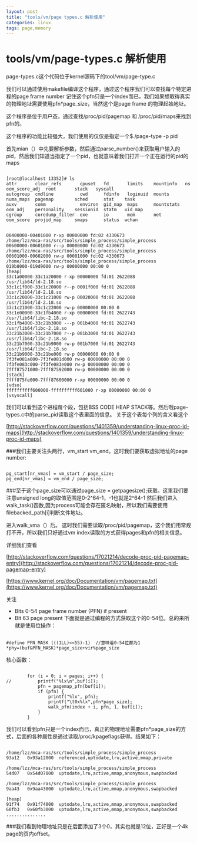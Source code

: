 ```yaml
---
layout: post
title: "tools/vm/page types.c 解析使用"
categories: linux 
tags: page,memory
---
```

tools/vm/page-types.c 解析使用
===============================
page-types.c这个代码位于kernel源码下的tool/vm/page-type.c

我们可以通过使用makefile编译这个程序，通过这个程序我们可以查找每个特定进程的page frame number  记住这个pfn只是一个index而已，我们如果想取得真实的物理地址需要使用pfn*page_size，当然这个是page frame 的物理起始地址。

这个程序是位于用户态，通过查找/proc/pid/pagemap 和 /proc/pid/maps来找到pfn的。

这个程序的功能比较强大，我们使用的仅仅是指定一个$./page-type -p pid

首先mian（）中先要解析参数，然后通过parse_number()来获取用户输入的pid，然后我们知道当指定了一个pid，也就意味着我们打开一个正在运行的pid的maps

<pre><code>
[root@localhost 13352]# ls
attr       clear_refs       cpuset   fd       limits    mountinfo   ns         oom_score_adj  root       stack   syscall
autogroup  cmdline          cwd      fdinfo   loginuid  mounts      numa_maps  pagemap        sched      stat    task
auxv       comm             environ  gid_map  maps      mountstats  oom_adj    personality    sessionid  statm   uid_map
cgroup     coredump_filter  exe      io       mem       net         oom_score  projid_map     smaps      status  wchan
</code></pre>
<pre><code>
00400000-00401000 r-xp 00000000 fd:02 4330673                            /home/lzz/mca-ras/src/tools/simple_process/simple_process
00600000-00601000 r--p 00000000 fd:02 4330673                            /home/lzz/mca-ras/src/tools/simple_process/simple_process
00601000-00602000 rw-p 00001000 fd:02 4330673                            /home/lzz/mca-ras/src/tools/simple_process/simple_process
019b8000-019d9000 rw-p 00000000 00:00 0                                  [heap]
33c1a00000-33c1a20000 r-xp 00000000 fd:01 2622088                        /usr/lib64/ld-2.18.so
33c1c1f000-33c1c20000 r--p 0001f000 fd:01 2622088                        /usr/lib64/ld-2.18.so
33c1c20000-33c1c21000 rw-p 00020000 fd:01 2622088                        /usr/lib64/ld-2.18.so
33c1c21000-33c1c22000 rw-p 00000000 00:00 0
33c1e00000-33c1fb4000 r-xp 00000000 fd:01 2622743                        /usr/lib64/libc-2.18.so
33c1fb4000-33c21b3000 ---p 001b4000 fd:01 2622743                        /usr/lib64/libc-2.18.so
33c21b3000-33c21b7000 r--p 001b3000 fd:01 2622743                        /usr/lib64/libc-2.18.so
33c21b7000-33c21b9000 rw-p 001b7000 fd:01 2622743                        /usr/lib64/libc-2.18.so
33c21b9000-33c21be000 rw-p 00000000 00:00 0
7f3fe081a000-7f3fe081d000 rw-p 00000000 00:00 0
7f3fe083c000-7f3fe083e000 rw-p 00000000 00:00 0
7fff87571000-7fff87592000 rw-p 00000000 00:00 0                          [stack]
7fff875fe000-7fff87600000 r-xp 00000000 00:00 0                          [vdso]
ffffffffff600000-ffffffffff601000 r-xp 00000000 00:00 0                  [vsyscall]
</code></pre>

我们可以看到这个进程每个段，包括BSS CODE HEAP STACK等。然后哦page-types.c中的parse_pid读取这个表里面的信息。
关于这个表每个列的含义看这个

[http://stackoverflow.com/questions/1401359/understanding-linux-proc-id-maps](http://stackoverflow.com/questions/1401359/understanding-linux-proc-id-maps)

###我们主要关注头两行，vm_start vm_end。这时我们要获取虚拟地址的page number:

<pre><code>
pg_start[nr_vmas] = vm_start / page_size;
pg_end[nr_vmas] = vm_end / page_size;
</code></pre>

###至于这个page_size可以通过page_size = getpagesize();获取。这里我们要注意unsigned long的取值范围是0-2^64-1，-1也就是2^64-1
然后我们进入walk_task()函数,因为process可能会存在匿名映射，所以我们需要使用filebacked_path[i]判断文件地址。

进入walk_vma（）后。
这时我们需要读取/proc/pid/pagemap，这个我们用常规打不开，所以我们只好通过vm index读取的方式获得pages和pfn的相关信息。

详细我们查看

[http://stackoverflow.com/questions/17021214/decode-proc-pid-pagemap-entry](http://stackoverflow.com/questions/17021214/decode-proc-pid-pagemap-entry)

[https://www.kernel.org/doc/Documentation/vm/pagemap.txt](https://www.kernel.org/doc/Documentation/vm/pagemap.txt)

关注

* Bits 0-54 page frame number (PFN) if present
* Bit 63 page present
下面就是通过编程的方式获取这个的0-54位。总的来所就是使用位操作：

<pre><code>
#define PFN_MASK (((1LL)<<55)-1)  //意味着0-54位都为1
*phy=(buf&PFN_MASK)*page_size+vir%page_size
</code></pre>

核心函数：
<pre><code>
        for (i = 0; i < pages; i++) {
//          printf("%lx\n",buf[i]);
            pfn = pagemap_pfn(buf[i]);
            if (pfn) {
                printf("%lx", pfn);
                printf("\t0x%lx",pfn*page_size);
                walk_pfn(index + i, pfn, 1, buf[i]);
            }
        }
</code></pre>

我们可以看到pfn只是一个index而已，真正的物理地址需要pfn*page_size的方式，后面的各种属性是通过读取/proc/kpageflags获得。结果如下：

<pre><code>
/home/lzz/mca-ras/src/tools/simple_process/simple_process
93a12   0x93a12000  referenced,uptodate,lru,active,mmap,private
 
/home/lzz/mca-ras/src/tools/simple_process/simple_process
54d07   0x54d07000  uptodate,lru,active,mmap,anonymous,swapbacked
 
/home/lzz/mca-ras/src/tools/simple_process/simple_process
9aa43   0x9aa43000  uptodate,lru,active,mmap,anonymous,swapbacked
 
[heap]
91f74   0x91f74000  uptodate,lru,active,mmap,anonymous,swapbacked
60fb3   0x60fb3000  uptodate,lru,active,mmap,anonymous,swapbacked
...............
</code></pre>

###我们看到物理地址只是在后面添加了3个0，其实也就是12位，正好是一个4k page的页内offset。
